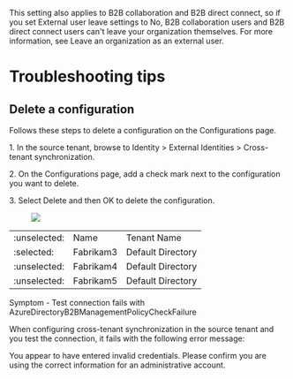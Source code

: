 This setting also applies to B2B collaboration and B2B direct connect, so if you set External user leave settings to No, B2B collaboration users and B2B direct connect users can't leave your organization themselves. For more information, see Leave an organization as an external user.

Troubleshooting tips
===


## Delete a configuration

Follows these steps to delete a configuration on the Configurations page.

1\. In the source tenant, browse to Identity > External Identities > Cross-tenant synchronization.

2\. On the Configurations page, add a check mark next to the configuration you want to delete.

3\. Select Delete and then OK to delete the configuration.

<figure>

![](figures/0)

<!-- FigureContent="Home > Default 2 | Cross-tenant synchronization > Cross-tenant synchronization Cross-tenant synchronization | Configurations ... X :selected: « + New configuration :unselected: Refresh Delete Loc Got feedback? Overview Configurations Sync identities between Azure AD tenants. Learn more :selected: +" -->

</figure>


||||
| - | - | - |
| :unselected: | Name | Tenant Name |
| :selected: | Fabrikam3 | Default Directory |
| :unselected: | Fabrikam4 | Default Directory |
| :unselected: | Fabrikam5 | Default Directory |

Symptom - Test connection fails with AzureDirectoryB2BManagementPolicyCheckFailure

When configuring cross-tenant synchronization in the source tenant and you test the connection, it fails with the following error message:

You appear to have entered invalid credentials. Please confirm you are using the correct information for an administrative account.
